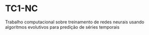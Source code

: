 # TC1-NC
Trabalho computacional sobre treinamento de redes neurais usando algoritmos evolutivos para predição de séries temporais
